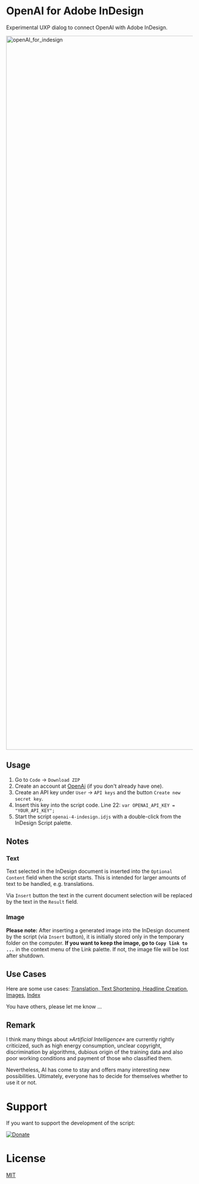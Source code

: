 # OpenAI for Adobe InDesign

Experimental UXP dialog to connect OpenAI with Adobe InDesign.

<img width="1920" alt="openAI_for_indesign" src="https://github.com/RolandDreger/indesign-openai/assets/19747449/c63b665c-a053-4ba5-b116-24a54ec5222b">

## Usage

1. Go to `Code` → `Download ZIP`
2. Create an account at [OpenAi](https://openai.com/) (if you don't already have one).
3. Create an API key under `User` → `API keys` and the button `Create new secret key`. 
4. Insert this key into the script code. Line 22: `var OPENAI_API_KEY = "YOUR_API_KEY";` 
5. Start the script `openai-4-indesign.idjs` with a double-click from the InDesign Script palette.

## Notes
### Text
Text selected in the InDesign document is inserted into the `Optional Content` field when the script starts. This is intended for larger amounts of text to be handled, e.g. translations.

Via `Insert` button the text in the current document selection will be replaced by the text in the `Result` field.

### Image
**Please note:** After inserting a generated image into the InDesign document by the script (via `Insert` button), it is initially stored only in the temporary folder on the computer. **If you want to keep the image, go to `Copy link to ...`** in the context menu of the Link palette. If not, the image file will be lost after shutdown. 

## Use Cases
Here are some use cases: [Translation, Text Shortening, Headline Creation](https://vimeo.com/836122207), [Images](https://vimeo.com/835233091?share=copy), [Index](https://vimeo.com/834805501)

You have others, please let me know ...

## Remark
I think many things about *»Artificial Intelligence«* are currently rightly criticized, such as high energy consumption, unclear copyright, discrimination by algorithms, dubious origin of the training data and also poor working conditions and payment of those who classified them. 

Nevertheless, AI has come to stay and offers many interesting new possibilities. Ultimately, everyone has to decide for themselves whether to use it or not. 

# Support
If you want to support the development of the script: 

[![Donate](https://img.shields.io/badge/Donate-PayPal-green.svg)](https://www.paypal.com/cgi-bin/webscr?cmd=_donations&business=roland%2edreger%40a1%2enet&lc=AT&item_name=Roland%20Dreger%20%2f%20Donation%20for%20script%20development%20openai-4-indesign&currency_code=EUR&bn=PP%2dDonationsBF%3abtn_donateCC_LG%2egif%3aNonHosted)

# License

[MIT](http://www.opensource.org/licenses/mit-license.php)


